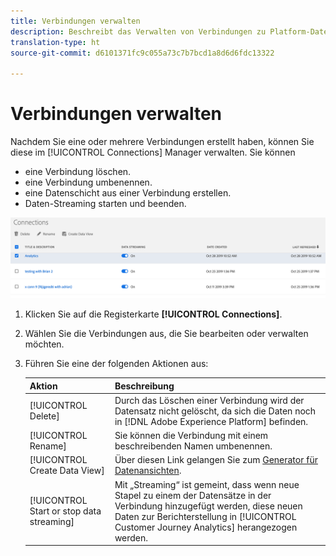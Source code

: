 ```yaml
---
title: Verbindungen verwalten
description: Beschreibt das Verwalten von Verbindungen zu Platform-Datensätzen.
translation-type: ht
source-git-commit: d6101371fc9c055a73c7b7bcd1a8d6d6fdc13322

---
```



# Verbindungen verwalten

Nachdem Sie eine oder mehrere Verbindungen erstellt haben, können Sie diese im [!UICONTROL Connections] Manager verwalten. Sie können

* eine Verbindung löschen.
* eine Verbindung umbenennen.
* eine Datenschicht aus einer Verbindung erstellen.
* Daten-Streaming starten und beenden.

![Connections Manager](assets/connections-manager.png)

1. Klicken Sie auf die Registerkarte **[!UICONTROL Connections]**.

2. Wählen Sie die Verbindungen aus, die Sie bearbeiten oder verwalten möchten.

3. Führen Sie eine der folgenden Aktionen aus:

   | Aktion | Beschreibung |
   |---|---|
   | [!UICONTROL Delete] | Durch das Löschen einer Verbindung wird der Datensatz nicht gelöscht, da sich die Daten noch in [!DNL Adobe Experience Platform] befinden. |
   | [!UICONTROL Rename] | Sie können die Verbindung mit einem beschreibenden Namen umbenennen. |
   | [!UICONTROL Create Data View] | Über diesen Link gelangen Sie zum [Generator für Datenansichten](/help/data-views/create-dataview.md). |
   | [!UICONTROL Start or stop data streaming] | Mit „Streaming“ ist gemeint, dass wenn neue Stapel zu einem der Datensätze in der Verbindung hinzugefügt werden, diese neuen Daten zur Berichterstellung in [!UICONTROL Customer Journey Analytics] herangezogen werden. |


